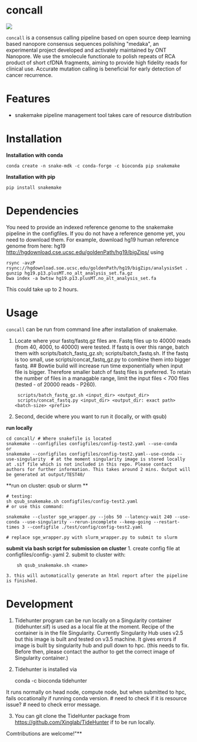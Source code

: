 # concall

![](https://github.com/zztin/concall/workflows/smk-tidehunter/badge.svg)


`concall` is a consensus calling pipeline based on open source deep learning based nanopore consensus sequences polishing "medaka", an experimental project developed and activately maintained by ONT Nanopore. We use the smolecule functionale to polish repeats of RCA product of short cfDNA fragments, aiming to provide high fidelity reads for clinical use. Accurate mutation calling is beneficial for early detection of cancer recurrence.

# Features
- snakemake pipeline management tool takes care of resource distribution 

# Installation

**Installation with conda**

	conda create -n snake-mdk -c conda-forge -c bioconda pip snakemake 
**Installation with pip**

	pip install snakemake

# Dependencies
You need to provide an indexed reference genome to the snakemake pipeline in the configfiles. If you do not have a reference genome yet, you need to download them. For example, download hg19 human reference genome from here:
hg19
http://hgdownload.cse.ucsc.edu/goldenPath/hg19/bigZips/ 
using 
```
rsync -avzP rsync://hgdownload.soe.ucsc.edu/goldenPath/hg19/bigZips/analysisSet .
gunzip hg19.p13.plusMT.no_alt_analysis_set.fa.gz
bwa index -a bwtsw hg19.p13.plusMT.no_alt_analysis_set.fa
```
This could take up to 2 hours.

# Usage
`concall` can be run from command line after installation of snakemake.
1. Locate where your fastq/fastq.gz files are. Fastq files up to 40000 reads (from 40, 4000, to 40000) were tested. If fastq is over this range, batch them with scripts/batch_fastq_gz.sh; scripts/batch_fastq.sh. If the fastq is too small, use scripts/concat_fastq_gz.py to combine them into bigger fastq.  ## Bowtie build will increase run time exponentially when input file is bigger. Therefore smaller batch of fastq files is preferred. To retain the number of files in a managable range, limit the input files < 700 files (tested - of 20000 reads - P260).  
	
		scripts/batch_fastq_gz.sh <input_dir> <output_dir> 
		scripts/concat_fastq.py <input_dir> <output_dir: exact path> <batch-size> <prefix>


2. Second, decide where you want to run it (locally, or with qsub)

**run locally**

	cd concall/ # Where snakefile is located 
	snakemake --configfiles configfiles/config-test2.yaml --use-conda
	or
	snakemake --configfiles configfiles/config-test2.yaml--use-conda --use-singularity  # at the moment singularity image is stored locally at .sif file which is not included in this repo. Please contact authors for further information. This takes around 2 mins. Output will be generated at output/TEST40/
	
**run on cluster: qsub or slurm **
	
	# testing: 
	sh qsub_snakemake.sh configfiles/config-test2.yaml
	# or use this command:

	snakemake --cluster sge_wrapper.py --jobs 50 --latency-wait 240 --use-conda --use-singularity --rerun-incomplete --keep-going --restart-times 3 --configfile ./test/config/config-test2.yaml
	
	# replace sge_wrapper.py with slurm_wrapper.py to submit to slurm

**submit via bash script for submission on cluster**
	1. create config file at configfiles/config-<name>.yaml
	2. submit to cluster with:
		
		sh qsub_snakemake.sh <name>
	
	3. this will automatically generate an html report after the pipeline is finished.

# Development
1. Tidehunter program can be run locally on a Singularity container (tidehunter.sif) is used as a local file at the moment.
Recipe of the container is in the file Singularity. Currently Singularity Hub uses v2.5 but this image is built and tested on v3.5 machine. It gives errors if image is built by singularity hub and pull down to hpc. (this needs to fix. Before then, please contact the author to get the correct image of Singularity container.)
2. Tidehunter is installed via 
	
	conda -c bioconda tidehunter
	
It runs normally on head node, compute node, but when submitted to hpc, fails occationally if running conda version. # need to check if it is resource issue? # need to check error message.

3. You can git clone the TideHunter package from https://github.com/Xinglab/TideHunter if to be run locally.



Comtributions are welcome!"**


 
